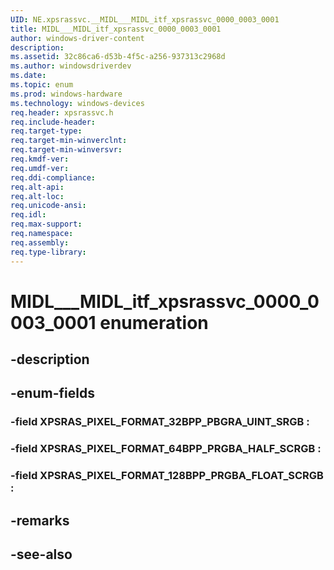 ```yaml
---
UID: NE.xpsrassvc.__MIDL___MIDL_itf_xpsrassvc_0000_0003_0001
title: MIDL___MIDL_itf_xpsrassvc_0000_0003_0001
author: windows-driver-content
description: 
ms.assetid: 32c86ca6-d53b-4f5c-a256-937313c2968d
ms.author: windowsdriverdev
ms.date: 
ms.topic: enum
ms.prod: windows-hardware
ms.technology: windows-devices
req.header: xpsrassvc.h
req.include-header:
req.target-type:
req.target-min-winverclnt:
req.target-min-winversvr:
req.kmdf-ver:
req.umdf-ver:
req.ddi-compliance:
req.alt-api:
req.alt-loc:
req.unicode-ansi:
req.idl:
req.max-support:
req.namespace:
req.assembly:
req.type-library:
---
```


# MIDL___MIDL_itf_xpsrassvc_0000_0003_0001 enumeration

## -description



## -enum-fields

### -field XPSRAS_PIXEL_FORMAT_32BPP_PBGRA_UINT_SRGB : 
### -field XPSRAS_PIXEL_FORMAT_64BPP_PRGBA_HALF_SCRGB : 
### -field XPSRAS_PIXEL_FORMAT_128BPP_PRGBA_FLOAT_SCRGB : 

## -remarks

## -see-also